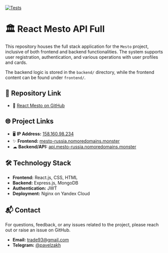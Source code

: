 [![Tests](https://github.com/yandex-praktikum/react-mesto-api-full-gha/actions/workflows/tests.yml/badge.svg)](https://github.com/yandex-praktikum/react-mesto-api-full-gha/actions/workflows/tests.yml)

# 🏛️ React Mesto API Full 

This repository houses the full stack application for the `Mesto` project, inclusive of both frontend and backend functionalities. The system supports user registration, authentication, and various operations with user profiles and cards.

The backend logic is stored in the `backend/` directory, while the frontend content can be found under `frontend/`.

## 🔗 Repository Link

- 📁 [React Mesto on GitHub](https://github.com/FrontEnd-Guy/react-mesto-api-full-gha)

## 🌐 Project Links

- 🖥 **IP Address:** [158.160.98.234](http://158.160.98.234)
- ✨ **Frontend:** [mesto-russia.nomoredomains.monster](https://mesto-russia.nomoredomains.monster)
- ☁ **Backend/API:** [api.mesto-russia.nomoredomains.monster](https://api.mesto-russia.nomoredomains.monster)

## 🛠 Technology Stack

- **Frontend:** React.js, CSS, HTML
- **Backend:** Express.js, MongoDB
- **Authentication:** JWT
- **Deployment:** Nginx on Yandex Cloud

## 📬 Contact

For questions, feedback, or any issues related to the project, please reach out or raise an issue on GitHub.

- **Email:** [trade93@gmail.com](mailto:trade93@gmail.com)
- **Telegram:** [@pavelzakh](https://t.me/pavelzakh)
